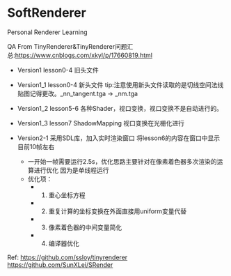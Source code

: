 # SoftRenderer
Personal Renderer Learning

QA From TinyRenderer&TinyRenderer问题汇总:https://www.cnblogs.com/xkyl/p/17660819.html
- Version1 lesson0-4 旧头文件
- Version1_1 lesson0-4 新头文件 tip:注意使用新头文件读取的是切线空间法线贴图记得更改。_nn_tangent.tga -> _nm.tga
- Version1_2 lesson5-6 各种Shader，视口变换，视口变换不是自动进行的。
- Version1_3 lesson7 ShadowMapping 视口变换在光栅化进行 

- Version2-1 采用SDL库，加入实时渲染窗口 将lesson6的内容在窗口中显示 目前10帧左右
    - 一开始一帧需要运行2.5s，优化思路主要针对在像素着色器多次渲染的运算进行优化 因为是单线程运行
    - 优化项：
        - 1. 重心坐标方程
        - 2. 重复计算的坐标变换在外面直接用uniform变量代替
        - 3. 像素着色器的中间变量简化
        - 4. 编译器优化

Ref:
https://github.com/ssloy/tinyrenderer
https://github.com/SunXLei/SRender

